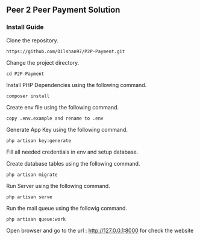 

## Peer 2 Peer Payment Solution

### Install Guide

Clone the repository.

    https://github.com/Dilshan97/P2P-Payment.git

Change the project directory.
 
`cd P2P-Payment`
 
Install PHP Dependencies using the following command.
 
`composer install`
 
Create env file using the following command.
  
`copy .env.example and rename to .env`

Generate App Key using the following command.
  
`php artisan key:generate`

Fill all needed credentials in env and setup database.

Create database tables using the following command.
  
`php artisan migrate`

Run Server using the following command.

`php artisan serve`

Run the mail queue using the followig command.

`php artisan queue:work`
    

Open browser and go to the url : http://127.0.0.1:8000 for check the website


